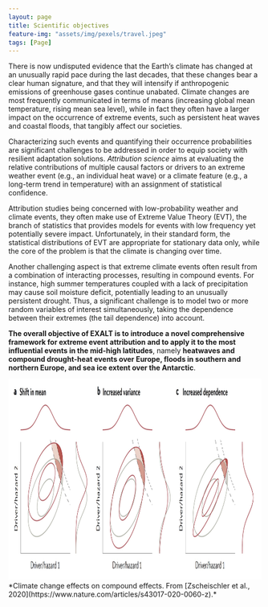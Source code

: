 ```yaml
---
layout: page
title: Scientific objectives
feature-img: "assets/img/pexels/travel.jpeg"
tags: [Page]
---
```


There is now undisputed evidence that the Earth’s climate has changed at an unusually rapid pace during
the last decades, that these changes bear a clear human signature, and that they will intensify if anthropogenic
emissions of greenhouse gases continue unabated. Climate changes are most frequently communicated
in terms of means (increasing global mean temperature, rising mean sea level), while in fact they often have
a larger impact on the occurrence of extreme events, such as persistent heat waves and coastal floods, that
tangibly affect our societies.

Characterizing such events and quantifying their occurrence probabilities are significant challenges to be
addressed in order to equip society with resilient adaptation solutions. <i> Attribution science </i> aims at evaluating
the relative contributions of multiple causal factors or drivers to an extreme weather event (e.g., an individual
heat wave) or a climate feature (e.g., a long-term trend in temperature) with an assignment of statistical
confidence.

Attribution studies being concerned with low-probability weather and climate events, they often make
use of Extreme Value Theory (EVT), the branch of statistics that provides models for events with low frequency
yet potentially severe impact. Unfortunately, in their standard form, the statistical distributions of EVT are appropriate
for stationary data only, while the core of the problem is that the climate is changing over time.

Another challenging aspect is that extreme climate events often result from a combination of interacting
processes, resulting in compound events. For instance, high summer temperatures coupled with a lack
of precipitation may cause soil moisture deficit, potentially leading to an unusually persistent drought. Thus,
a significant challenge is to model two or more random variables of interest simultaneously, taking the
dependence between their extremes (the tail dependence) into account. 

**The overall objective of EXALT is to introduce a novel comprehensive framework for extreme event attribution
and to apply it to the most influential events in the mid-high latitudes**, namely **heatwaves and
compound drought-heat events over Europe, floods in southern and northern Europe, and sea ice extent over
the Antarctic**. 

<img src="/assets/img/Compounds.jpg" height = "400px">
*Climate change effects on compound effects. From [Zscheischler et al., 2020](https://www.nature.com/articles/s43017-020-0060-z).*
